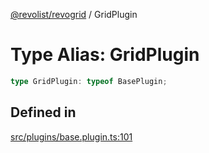 [@revolist/revogrid](README.md) / GridPlugin

# Type Alias: GridPlugin

```ts
type GridPlugin: typeof BasePlugin;
```

## Defined in

[src/plugins/base.plugin.ts:101](https://github.com/revolist/revogrid/blob/7d79cd09d43b75b81712fd40eaf892d3b6da4928/src/plugins/base.plugin.ts#L101)

